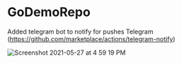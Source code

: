 # GoDemoRepo

Added telegram bot to notify for pushes
Telegram (https://github.com/marketplace/actions/telegram-notify)

![Screenshot 2021-05-27 at 4 59 19 PM](https://user-images.githubusercontent.com/41190346/119797731-143db300-bf0d-11eb-968e-d3904a763ece.png)

